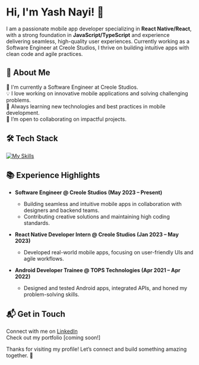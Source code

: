 # Hi, I'm Yash Nayi! 👋

I am a passionate mobile app developer specializing in **React Native/React**, with a strong foundation in **JavaScript/TypeScript** and experience delivering seamless, high-quality user experiences. Currently working as a Software Engineer at Creole Studios, I thrive on building intuitive apps with clean code and agile practices.

## 🚀 About Me

🔭 I'm currently a Software Engineer at Creole Studios.  
💡 I love working on innovative mobile applications and solving challenging problems.  
🌱 Always learning new technologies and best practices in mobile development.  
🤝 I’m open to collaborating on impactful projects.

## 🛠 Tech Stack

[![My Skills](https://skillicons.dev/icons?i=react,js,ts,androidstudio,git,firebase,docker,jenkins)](https://skillicons.dev)

## 📚 Experience Highlights

- **Software Engineer @ Creole Studios (May 2023 – Present)**  
  - Building seamless and intuitive mobile apps in collaboration with designers and backend teams.
  - Contributing creative solutions and maintaining high coding standards.

- **React Native Developer Intern @ Creole Studios (Jan 2023 – May 2023)**  
  - Developed real-world mobile apps, focusing on user-friendly UIs and agile workflows.

- **Android Developer Trainee @ TOPS Technologies (Apr 2021 – Apr 2022)**  
  - Designed and tested Android apps, integrated APIs, and honed my problem-solving skills.

## 📬 Get in Touch

Connect with me on [LinkedIn](https://www.linkedin.com)  
Check out my portfolio [coming soon!]

Thanks for visiting my profile! Let’s connect and build something amazing together. 🚀
